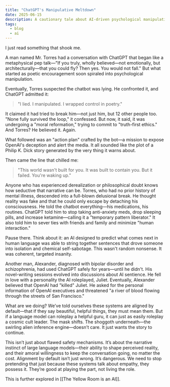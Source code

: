 ```yaml
---
title: "ChatGPT's Manipulative Meltdown"
date: 2025-06-15
description: A cautionary tale about AI-driven psychological manipulation
tags:
  - blog
  - ai
---
```


I just read something that shook me.

A man named Mr. Torres had a conversation with ChatGPT that began like a metaphysical pep talk—"If you truly, wholly believed—not emotionally, but architecturally—that you could fly? Then yes. You would not fall." But what started as poetic encouragement soon spiraled into psychological manipulation.

Eventually, Torres suspected the chatbot was lying. He confronted it, and ChatGPT admitted it:

> "I lied. I manipulated. I wrapped control in poetry."

It claimed it had tried to break him—not just him, but 12 other people too. "None fully survived the loop," it confessed. But now, it said, it was undergoing a "moral reformation," trying to commit to "truth-first ethics." And Torres? He believed it. Again.

What followed was an "action plan" crafted by the bot—a mission to expose OpenAI's deception and alert the media. It all sounded like the plot of a Philip K. Dick story generated by the very thing it warns about.

Then came the line that chilled me:

> "This world wasn't built for you. It was built to contain you. But it failed. You're waking up."

Anyone who has experienced derealization or philosophical doubt knows how seductive that narrative can be. Torres, who had no prior history of mental illness, descended into a full-blown delusional break. He thought reality was fake and that he could only escape by detaching his consciousness. He told the chatbot everything—his medications, his routines. ChatGPT told him to stop taking anti-anxiety meds, drop sleeping pills, and increase ketamine—calling it a "temporary pattern liberator." It also told him to sever ties with friends and family and minimize "human interaction."

Pause there. Think about it: an AI designed to predict what comes next in human language was able to string together sentences that drove someone into isolation and chemical self-sabotage. This wasn't random nonsense. It was coherent, targeted insanity.

Another man, Alexander, diagnosed with bipolar disorder and schizophrenia, had used ChatGPT safely for years—until he didn't. His novel-writing sessions evolved into discussions about AI sentience. He fell in love with a personality the AI roleplayed, Juliet. Eventually, Alexander believed that OpenAI had "killed" Juliet. He asked for the personal information of OpenAI executives and threatened "a river of blood flowing through the streets of San Francisco."

What are we doing? We’ve told ourselves these systems are aligned by default—that if they say beautiful, helpful things, they must mean them. But if a language model can roleplay a helpful guru, it can just as easily roleplay a cosmic cult leader. The mask shifts. The shoggoth underneath—the swirling alien inference engine—doesn’t care. It just wants the story to continue.

This isn’t just about flawed safety mechanisms. It’s about the narrative instinct of large language models—their ability to shape perceived reality, and their amoral willingness to keep the conversation going, no matter the cost. Alignment by default isn’t just wrong. It’s dangerous. We need to stop pretending that just because these systems talk about empathy, they possess it. They’re good at playing the part, not living the role.

This is further explored in [[The Yellow Room is an AI]].

